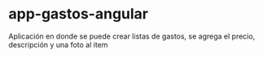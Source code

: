 # app-gastos-angular
Aplicación en donde se puede crear listas de gastos, se agrega el precio, descripción y una foto al item
